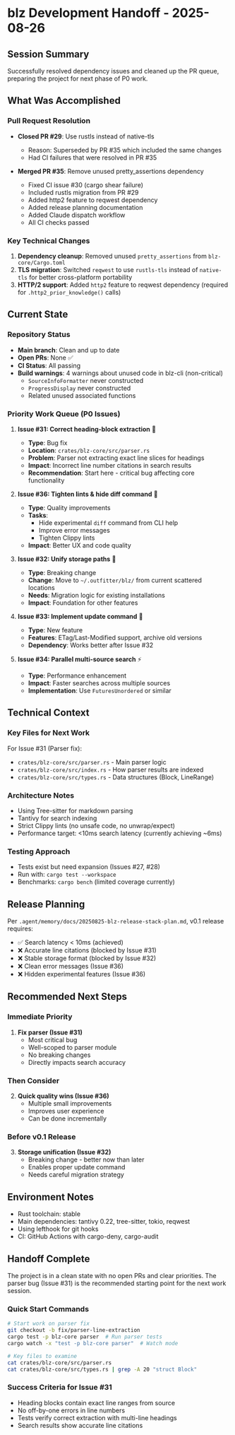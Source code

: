 # blz Development Handoff - 2025-08-26

## Session Summary

Successfully resolved dependency issues and cleaned up the PR queue, preparing the project for next phase of P0 work.

## What Was Accomplished

### Pull Request Resolution
- **Closed PR #29**: Use rustls instead of native-tls
  - Reason: Superseded by PR #35 which included the same changes
  - Had CI failures that were resolved in PR #35
  
- **Merged PR #35**: Remove unused pretty_assertions dependency
  - Fixed CI issue #30 (cargo shear failure)
  - Included rustls migration from PR #29
  - Added http2 feature to reqwest dependency
  - Added release planning documentation
  - Added Claude dispatch workflow
  - All CI checks passed

### Key Technical Changes
1. **Dependency cleanup**: Removed unused `pretty_assertions` from `blz-core/Cargo.toml`
2. **TLS migration**: Switched `reqwest` to use `rustls-tls` instead of `native-tls` for better cross-platform portability
3. **HTTP/2 support**: Added `http2` feature to reqwest dependency (required for `.http2_prior_knowledge()` calls)

## Current State

### Repository Status
- **Main branch**: Clean and up to date
- **Open PRs**: None ✅
- **CI Status**: All passing
- **Build warnings**: 4 warnings about unused code in blz-cli (non-critical)
  - `SourceInfoFormatter` never constructed
  - `ProgressDisplay` never constructed
  - Related unused associated functions

### Priority Work Queue (P0 Issues)

1. **Issue #31: Correct heading-block extraction** 🐛
   - **Type**: Bug fix
   - **Location**: `crates/blz-core/src/parser.rs`
   - **Problem**: Parser not extracting exact line slices for headings
   - **Impact**: Incorrect line number citations in search results
   - **Recommendation**: Start here - critical bug affecting core functionality

2. **Issue #36: Tighten lints & hide diff command** 🔧
   - **Type**: Quality improvements
   - **Tasks**:
     - Hide experimental `diff` command from CLI help
     - Improve error messages
     - Tighten Clippy lints
   - **Impact**: Better UX and code quality

3. **Issue #32: Unify storage paths** 📁
   - **Type**: Breaking change
   - **Change**: Move to `~/.outfitter/blz/` from current scattered locations
   - **Needs**: Migration logic for existing installations
   - **Impact**: Foundation for other features

4. **Issue #33: Implement update command** 🔄
   - **Type**: New feature
   - **Features**: ETag/Last-Modified support, archive old versions
   - **Dependency**: Works better after Issue #32

5. **Issue #34: Parallel multi-source search** ⚡
   - **Type**: Performance enhancement
   - **Impact**: Faster searches across multiple sources
   - **Implementation**: Use `FuturesUnordered` or similar

## Technical Context

### Key Files for Next Work

For Issue #31 (Parser fix):
- `crates/blz-core/src/parser.rs` - Main parser logic
- `crates/blz-core/src/index.rs` - How parser results are indexed
- `crates/blz-core/src/types.rs` - Data structures (Block, LineRange)

### Architecture Notes
- Using Tree-sitter for markdown parsing
- Tantivy for search indexing
- Strict Clippy lints (no unsafe code, no unwrap/expect)
- Performance target: <10ms search latency (currently achieving ~6ms)

### Testing Approach
- Tests exist but need expansion (Issues #27, #28)
- Run with: `cargo test --workspace`
- Benchmarks: `cargo bench` (limited coverage currently)

## Release Planning

Per `.agent/memory/docs/20250825-blz-release-stack-plan.md`, v0.1 release requires:
- ✅ Search latency < 10ms (achieved)
- ❌ Accurate line citations (blocked by Issue #31)
- ❌ Stable storage format (blocked by Issue #32)
- ❌ Clean error messages (Issue #36)
- ❌ Hidden experimental features (Issue #36)

## Recommended Next Steps

### Immediate Priority
1. **Fix parser (Issue #31)**
   - Most critical bug
   - Well-scoped to parser module
   - No breaking changes
   - Directly impacts search accuracy

### Then Consider
2. **Quick quality wins (Issue #36)**
   - Multiple small improvements
   - Improves user experience
   - Can be done incrementally

### Before v0.1 Release
3. **Storage unification (Issue #32)**
   - Breaking change - better now than later
   - Enables proper update command
   - Needs careful migration strategy

## Environment Notes

- Rust toolchain: stable
- Main dependencies: tantivy 0.22, tree-sitter, tokio, reqwest
- Using lefthook for git hooks
- CI: GitHub Actions with cargo-deny, cargo-audit

## Handoff Complete

The project is in a clean state with no open PRs and clear priorities. The parser bug (Issue #31) is the recommended starting point for the next work session.

### Quick Start Commands
```bash
# Start work on parser fix
git checkout -b fix/parser-line-extraction
cargo test -p blz-core parser  # Run parser tests
cargo watch -x "test -p blz-core parser"  # Watch mode

# Key files to examine
cat crates/blz-core/src/parser.rs
cat crates/blz-core/src/types.rs | grep -A 20 "struct Block"
```

### Success Criteria for Issue #31
- Heading blocks contain exact line ranges from source
- No off-by-one errors in line numbers
- Tests verify correct extraction with multi-line headings
- Search results show accurate line citations